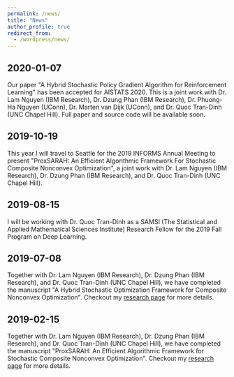 ```yaml
---
permalink: /news/
title: "News"
author_profile: true
redirect_from:
  - /wordpress/news/
---
```


## 2020-01-07

Our paper "A Hybrid Stochastic Policy Gradient Algorithm for Reinforcement Learning" has been accepted for AISTATS 2020. This is a joint work with Dr. Lam Nguyen (IBM Research), Dr. Dzung Phan (IBM Research), Dr. Phuong-Ha Nguyen (UConn), Dr. Marten van Dijk (UConn), and Dr. Quoc Tran-Dinh (UNC Chapel Hill). Full paper and source code will be available soon.

## 2019-10-19

This year I will travel to Seattle for the 2019 INFORMS Annual Meeting to present "ProxSARAH: An Efficient Algorithmic Framework For Stochastic Composite Nonconvex Optimization", a joint work with Dr. Lam Nguyen (IBM Research), Dr. Dzung Phan (IBM Research), and Dr. Quoc Tran-Dinh (UNC Chapel Hill).

## 2019-08-15

I will be working with Dr. Quoc Tran-Dinh as a SAMSI (The Statistical and Applied Mathematical Sciences Institute) Research Fellow for the 2019 Fall Program on Deep Learning.

## 2019-07-08

Together with Dr. Lam Nguyen (IBM Research), Dr. Dzung Phan (IBM Research), and Dr. Quoc Tran-Dinh (UNC Chapel Hill), we have completed the manuscript "A Hybrid Stochastic Optimization Framework for Composite Nonconvex Optimization". Checkout my <a href="https://nhanph.github.io/research/" target="_blank">research page</a> for more details.

## 2019-02-15

Together with Dr. Lam Nguyen (IBM Research), Dr. Dzung Phan (IBM Research), and Dr. Quoc Tran-Dinh (UNC Chapel Hill), we have completed the manuscript "ProxSARAH: An Efficient Algorithmic Framework for Stochastic Composite Nonconvex Optimization". Checkout my <a href="https://nhanph.github.io/research/" target="_blank">research page</a> for more details.
